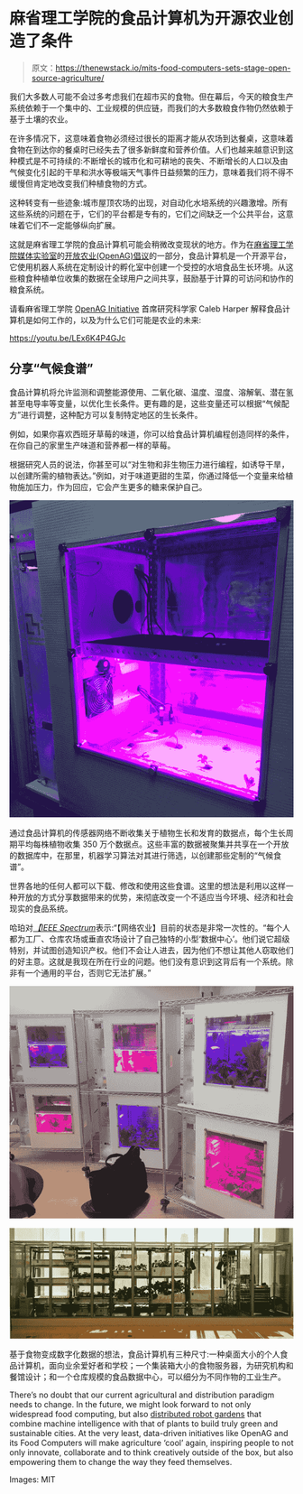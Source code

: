 # 麻省理工学院的食品计算机为开源农业创造了条件

> 原文：<https://thenewstack.io/mits-food-computers-sets-stage-open-source-agriculture/>

我们大多数人可能不会过多考虑我们在超市买的食物。但在幕后，今天的粮食生产系统依赖于一个集中的、工业规模的供应链，而我们的大多数粮食作物仍然依赖于基于土壤的农业。

在许多情况下，这意味着食物必须经过很长的距离才能从农场到达餐桌，这意味着食物在到达你的餐桌时已经失去了很多新鲜度和营养价值。人们也越来越意识到这种模式是不可持续的:不断增长的城市化和可耕地的丧失、不断增长的人口以及由气候变化引起的干旱和洪水等极端天气事件日益频繁的压力，意味着我们将不得不缓慢但肯定地改变我们种植食物的方式。

这种转变有一些迹象:城市屋顶农场的出现，对自动化水培系统的兴趣激增。所有这些系统的问题在于，它们的平台都是专有的，它们之间缺乏一个公共平台，这意味着它们不一定能够纵向扩展。

这就是麻省理工学院的食品计算机可能会稍微改变现状的地方。作为在[麻省理工学院媒体实验室](https://www.media.mit.edu/)的[开放农业(OpenAG)倡议](http://openag.media.mit.edu/)的一部分，食品计算机是一个开源平台，它使用机器人系统在定制设计的孵化室中创建一个受控的水培食品生长环境。从这些粮食种植单位收集的数据在全球用户之间共享，鼓励基于计算的可访问和协作的粮食系统。

请看麻省理工学院 [OpenAG Initiative](http://openag.media.mit.edu/) 首席研究科学家 Caleb Harper 解释食品计算机是如何工作的，以及为什么它们可能是农业的未来:

https://youtu.be/LEx6K4P4GJc

## 分享“气候食谱”

食品计算机将允许监测和调整能源使用、二氧化碳、温度、湿度、溶解氧、潜在氢甚至电导率等变量，以优化生长条件。更有趣的是，这些变量还可以根据“气候配方”进行调整，这种配方可以复制特定地区的生长条件。

例如，如果你喜欢西班牙草莓的味道，你可以给食品计算机编程创造同样的条件，在你自己的家里生产味道和营养都一样的草莓。

根据研究人员的说法，你甚至可以“对生物和非生物压力进行编程，如诱导干旱，以创建所需的植物表达。”例如，对于味道更甜的生菜，你通过降低一个变量来给植物施加压力，作为回应，它会产生更多的糖来保护自己。

![mit-food-computer-2](img/50e0296c73e5755be0595e4df43b67d7.png)

通过食品计算机的传感器网络不断收集关于植物生长和发育的数据点，每个生长周期平均每株植物收集 350 万个数据点。这些丰富的数据被聚集并共享在一个开放的数据库中，在那里，机器学习算法对其进行筛选，以创建那些定制的“气候食谱”。

世界各地的任何人都可以下载、修改和使用这些食谱。这里的想法是利用以这样一种开放的方式分享数据带来的优势，来彻底改变一个不适应当今环境、经济和社会现实的食品系统。

哈珀对[*【IEEE Spectrum*](http://spectrum.ieee.org/computing/embedded-systems/mits-food-computer-the-future-of-urban-agriculture)表示:“【网络农业】目前的状态是非常一次性的。“每个人都为工厂、仓库农场或垂直农场设计了自己独特的小型‘数据中心’。他们说它超级特别，并试图创造知识产权。他们不会让人进去，因为他们不想让其他人窃取他们的好主意。这就是我现在所在行业的问题。他们没有意识到这背后有一个系统。除非有一个通用的平台，否则它无法扩展。”

![mit-food-computer-7](img/190c1b011022daf132eb15288f2260ac.png)

![mit-food-computer-3](img/28f042823a328b8206bab5d59e8048f2.png)

基于食物变成数字化数据的想法，食品计算机有三种尺寸:一种桌面大小的个人食品计算机，面向业余爱好者和学校；一个集装箱大小的食物服务器，为研究机构和餐馆设计；和一个仓库规模的食品数据中心，可以细分为不同作物的工业生产。

There’s no doubt that our current agricultural and distribution paradigm needs to change. In the future, we might look forward to not only widespread food computing, but also [distributed robot gardens](https://thenewstack.io/flora-robotica-let-robots-tend-gardens/) that combine machine intelligence with that of plants to build truly green and sustainable cities. At the very least, data-driven initiatives like OpenAG and its Food Computers will make agriculture ‘cool’ again, inspiring people to not only innovate, collaborate and to think creatively outside of the box, but also empowering them to change the way they feed themselves.

Images: MIT

<svg xmlns:xlink="http://www.w3.org/1999/xlink" viewBox="0 0 68 31" version="1.1"><title>Group</title> <desc>Created with Sketch.</desc></svg>